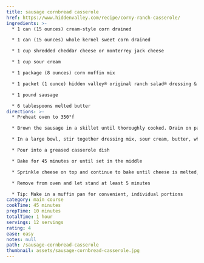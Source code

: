 ```yaml
---
title: sausage cornbread casserole
href: https://www.hiddenvalley.com/recipe/corny-ranch-casserole/
ingredients: >-
  * 1 can (15 ounces) cream-style corn drained

  * 1 can (15 ounces) whole kernel sweet corn drained

  * 1 cup shredded cheddar cheese or monterrey jack cheese

  * 1 cup sour cream

  * 1 package (8 ounces) corn muffin mix

  * 1 packet (1 ounce) hidden valley® original ranch salad® dressing & seasoning mix

  * 1 pound sausage

  * 6 tablespoons melted butter
directions: >-
  * Preheat oven to 350°f

  * Brown the sausage in a skillet until thoroughly cooked. Drain on paper towels

  * In a large bowl, stir together dressing mix, sour cream, butter, whole kernel corn, cream-style corn, corn muffin mix and sausage

  * Pour into a greased casserole dish

  * Bake for 45 minutes or until set in the middle

  * Sprinkle cheese on top and continue to bake until cheese is melted, about 5 to 10 minutes

  * Remove from oven and let stand at least 5 minutes

  * Tip: Make in a muffin pan for convenient, individual portions
category: main course
cookTime: 45 minutes
prepTime: 10 minutes
totalTime: 1 hour
servings: 12 servings
rating: 4
ease: easy
notes: null
path: /sausage-cornbread-casserole
thumbnail: assets/sausage-cornbread-casserole.jpg
---
```

